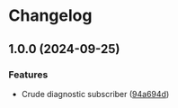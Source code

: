 # Changelog

## 1.0.0 (2024-09-25)


### Features

* Crude diagnostic subscriber ([94a694d](https://github.com/dperez3/eventhub-consumer/commit/94a694db76b6fd2021c0797bcb10943d66012651))
